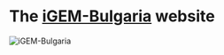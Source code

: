 # The [iGEM-Bulgaria](http://igem-bulgaria.com) website
![iGEM-Bulgaria](http://igem-bulgaria.com/assets/images/logo_small.png)
